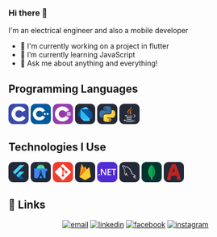 ### Hi there 👋

I'm an electrical engineer and also a mobile developer

- 🔭 I'm currently working on a project in flutter
- 🌱 I’m currently learning JavaScript
- 💬 Ask me about anything and everything!

## Programming Languages
<img src = 'https://github.com/tandpfun/skill-icons/blob/main/icons/C.svg' width='40'/> <img src = 'https://github.com/tandpfun/skill-icons/blob/main/icons/CPP.svg' width='40'/>  <img src = 'https://github.com/tandpfun/skill-icons/blob/main/icons/CS.svg' width='40'/>
<img src = 'https://github.com/tandpfun/skill-icons/blob/main/icons/Dart-Dark.svg' width='40'/>
<img src = 'https://github.com/tandpfun/skill-icons/blob/main/icons/Python-Dark.svg' width='40'/>
<img src = 'https://github.com/tandpfun/skill-icons/blob/main/icons/Java-Dark.svg' width='40'/>



 
 ## Technologies I Use
   <img src = 'https://github.com/tandpfun/skill-icons/blob/main/icons/Flutter-Dark.svg' height='40'/> <img src = 'https://github.com/tandpfun/skill-icons/blob/main/icons/AndroidStudio-Dark.svg' width='40'/> <img src = 'https://github.com/tandpfun/skill-icons/blob/main/icons/Git.svg' width='40'/> <img src = 'https://github.com/tandpfun/skill-icons/blob/main/icons/Firebase-Dark.svg' width='40'/> <img src = 'https://github.com/tandpfun/skill-icons/blob/main/icons/DotNet.svg' width='40'/> <img src = 'https://github.com/tandpfun/skill-icons/blob/main/icons/MySQL-Dark.svg' width='40'/> <img src = 'https://github.com/tandpfun/skill-icons/blob/main/icons/MongoDB.svg' width='40'/> <img src = 'https://github.com/tandpfun/skill-icons/blob/main/icons/AutoCAD-Dark.svg' width='40'/> 
   
   ## :link: Links

<p align="center">
  <a href="mailto:elizio.novais.neto@gmail.com"><img src="https://img.icons8.com/color/96/000000/gmail.png" alt="email"/></a>
  <a href="https://www.linkedin.com/in/elizionovais/"><img src="https://img.icons8.com/color/96/000000/linkedin.png" alt="linkedin"/></a>
  <a href="https://www.facebook.com/elisio.novais.5/"><img src="https://img.icons8.com/color/96/000000/facebook.png" alt="facebook"/></a>
  <a href="https://www.instagram.com/elisionova/"><img src="https://img.icons8.com/color/96/000000/instagram-new.png" alt="instagram"/></a>
 
  
  
</p>
